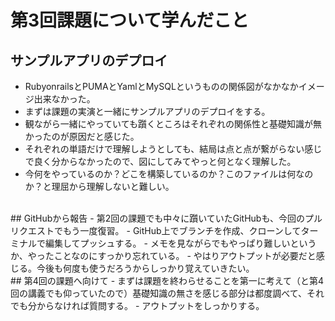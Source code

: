 # 第3回課題について学んだこと  
## サンプルアプリのデプロイ  
 - RubyonrailsとPUMAとYamlとMySQLというものの関係図がなかなかイメージ出来なかった。  
 - まずは課題の実演と一緒にサンプルアプリのデプロイをする。  
 - 観ながら一緒にやっていても躓くところはそれぞれの関係性と基礎知識が無かったのが原因だと感じた。  
 - それぞれの単語だけで理解しようとしても、結局は点と点が繋がらない感じで良く分からなかったので、図にしてみてやっと何となく理解した。  
 - 今何をやっているのか？どこを構築しているのか？このファイルは何なのか？と理屈から理解しないと難しい。  
 <br>
 ## GitHubから報告  
 - 第2回の課題でも中々に躓いていたGitHubも、今回のプルリクエストでもう一度復習。  
 - GitHub上でブランチを作成、クローンしてターミナルで編集してプッシュする。  
 - メモを見ながらでもやっぱり難しいというか、やったことなのにすっかり忘れている。
  - やはりアウトプットが必要だと感じる。今後も何度も使うだろうからしっかり覚えていきたい。  
<br>
## 第4回の課題へ向けて  
 - まずは課題を終わらせることを第一に考えて（と第4回の講義でも仰っていたので）基礎知識の無さを感じる部分は都度調べて、それでも分からなければ質問する。  
 - アウトプットをしっかりする。
